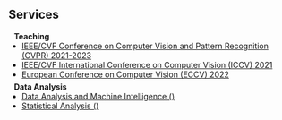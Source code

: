 ## Services

<h4 style="margin:0 10px 0;">Teaching</h4>

<ul style="margin:0 0 5px;">
  <li><a href="http://cvpr2023.thecvf.com/"><autocolor>IEEE/CVF Conference on Computer Vision and Pattern Recognition (CVPR) 2021-2023</autocolor></a></li>
  <li><a href="http://iccv2021.thecvf.com/"><autocolor>IEEE/CVF International Conference on Computer Vision (ICCV) 2021</autocolor></a></li>
  <li><a href="https://eccv2022.ecva.net/"><autocolor>European Conference on Computer Vision (ECCV) 2022</autocolor></a></li>
</ul>

<h4 style="margin:0 10px 0;">Data Analysis</h4>

<ul style="margin:0 0 20px;">
  <li><a href="https://www.computer.org/csdl/journal/tp"><autocolor>Data Analysis and Machine Intelligence ()</autocolor></a></li>
  <li><a href="https://www.springer.com/journal/11263"><autocolor>Statistical Analysis ()</autocolor></a></li>
</ul>
